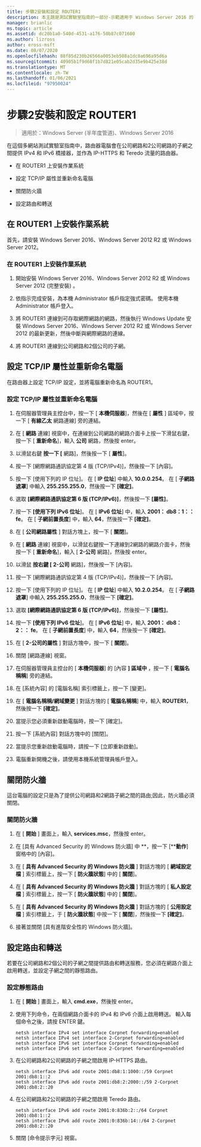 ```yaml
---
title: 步驟2安裝和設定 ROUTER1
description: 本主題是測試實驗室指南的一部分-示範適用于 Windows Server 2016 的 DirectAccess 多網站部署
manager: brianlic
ms.topic: article
ms.assetid: dc20b1a0-540d-4531-a176-50b87c071600
ms.author: lizross
author: eross-msft
ms.date: 08/07/2020
ms.openlocfilehash: 88f85d230b26566a0053eb508a1dc8a696a95d6a
ms.sourcegitcommit: 40905b1f9d68f1b7d821e05cab2d35e9b425e38d
ms.translationtype: MT
ms.contentlocale: zh-TW
ms.lasthandoff: 01/06/2021
ms.locfileid: "97950024"
---
```

# <a name="step-2-install-and-configure-router1"></a>步驟2安裝和設定 ROUTER1

>適用於：Windows Server (半年度管道)、Windows Server 2016

在這個多網站測試實驗室指南中，路由器電腦會在公司網路和2公司網路的子網之間提供 IPv4 和 IPv6 橋接器，並作為 IP-HTTPS 和 Teredo 流量的路由器。

- 在 ROUTER1 上安裝作業系統

- 設定 TCP/IP 屬性並重新命名電腦

- 關閉防火牆

- 設定路由和轉送

## <a name="install-the-operating-system-on-router1"></a>在 ROUTER1 上安裝作業系統
首先，請安裝 Windows Server 2016、Windows Server 2012 R2 或 Windows Server 2012。

### <a name="to-install-the-operating-system-on-router1"></a>在 ROUTER1 上安裝作業系統

1.  開始安裝 Windows Server 2016、Windows Server 2012 R2 或 Windows Server 2012 (完整安裝) 。

2.  依指示完成安裝，為本機 Administrator 帳戶指定強式密碼。 使用本機 Administrator 帳戶登入。

3.  將 ROUTER1 連線到可存取網際網路的網路，然後執行 Windows Update 安裝 Windows Server 2016、Windows Server 2012 R2 或 Windows Server 2012 的最新更新，然後中斷與網際網路的連線。

4.  將 ROUTER1 連線到公司網路和2個公司的子網。

## <a name="configure-tcpip-properties-and-rename-the-computer"></a>設定 TCP/IP 屬性並重新命名電腦
在路由器上設定 TCP/IP 設定，並將電腦重新命名為 ROUTER1。

### <a name="to-configure-tcpip-properties-and-rename-the-computer"></a>設定 TCP/IP 屬性並重新命名電腦

1.  在伺服器管理員主控台中，按一下 [ **本機伺服器**]，然後在 [ **屬性** ] 區域中，按一下 [ **有線乙太** 網路連線] 旁的連結。

2.  在 [ **網路** 連線] 視窗中，在連線到公司網路的網路介面卡上按一下滑鼠右鍵，按一下 [ **重新命名**]，輸入 **公司** 網路，然後按 enter。

3.  以滑鼠右鍵 **按一下 [** 網路]，然後按一下 [ **屬性**]。

4.  按一下 [網際網路通訊協定第 4 版 (TCP/IPv4)]，然後按一下 [內容]。

5.  按一下 [使用下列的 IP 位址]。 在 [ **IP 位址**] 中輸入 **10.0.0.254**。 在 [ **子網路遮罩**] 中輸入 **255.255.255.0**，然後按一下 **[確定]**。

6.  選取 **[網際網路通訊協定第 6 版 (TCP/IPv6)]**，然後按一下 **[屬性]**。

7.  按一下 **[使用下列 IPv6 位址**]。 在 [ **IPv6 位址**] 中，輸入 **2001： db8：1：： fe**。 在 [ **子網前置長度**] 中，輸入 **64**，然後按一下 **[確定]**。

8.  在 [ **公司網路屬性** ] 對話方塊上，按一下 [ **關閉**]。

9. 在 [ **網路** 連線] 視窗中，以滑鼠右鍵按一下連線到2網路的網路介面卡，然後按一下 [ **重新命名**]，輸入 [ **2-公司** 網路]，然後按 enter。

10. 以滑鼠 **按右鍵 [** **2-公司** 網路]，然後按一下 [內容]。

11. 按一下 [網際網路通訊協定第 4 版 (TCP/IPv4)]，然後按一下 [內容]。

12. 按一下 [使用下列的 IP 位址]。 在 [ **IP 位址**] 中輸入 **10.2.0.254**。 在 [ **子網路遮罩**] 中輸入 **255.255.255.0**，然後按一下 **[確定]**。

13. 選取 **[網際網路通訊協定第 6 版 (TCP/IPv6)]**，然後按一下 **[屬性]**。

14. 按一下 **[使用下列 IPv6 位址**]。 在 [ **IPv6 位址**] 中，輸入 **2001： db8：2：： fe**。 在 [ **子網前置長度**] 中，輸入 **64**，然後按一下 **[確定]**。

15. 在 [ **2-公司的屬性** ] 對話方塊中，按一下 [ **關閉**]。

16. 關閉 [網路連線] 視窗。

17. 在伺服器管理員主控台的 [ **本機伺服器**] 的 [內容 **] 區域中** ，按一下 [ **電腦名稱稱**] 旁的連結。

18. 在 [系統內容] 的 [電腦名稱] 索引標籤上，按一下 [變更]。

19. 在 [ **電腦名稱稱/網域變更** ] 對話方塊的 [ **電腦名稱稱**] 中，輸入 **ROUTER1**，然後按一下 **[確定]**。

20. 當提示您必須重新啟動電腦時，按一下 [確定]。

21. 按一下 [系統內容] 對話方塊中的 [關閉]。

22. 當提示您重新啟動電腦時，請按一下 [立即重新啟動]。

23. 電腦重新開機之後，請使用本機系統管理員帳戶登入。

## <a name="turn-off-the-firewall"></a>關閉防火牆
這台電腦的設定只是為了提供公司網路和2網路子網之間的路由;因此，防火牆必須關閉。

### <a name="to-turn-off-the-firewall"></a>關閉防火牆

1.  在 [ **開始** ] 畫面上，輸入 **services.msc**，然後按 enter。

2.  在 [具有 Advanced Security 的 Windows 防火牆] 中 **，按一下 [****動作**] 窗格中的 [內容]。

3.  在 [ **具有 Advanced Security 的 Windows 防火牆** ] 對話方塊的 [ **網域設定檔** ] 索引標籤上，按一下 [ **防火牆狀態**] 中的 [ **關閉**]。

4.  在 [ **具有 Advanced Security 的 Windows 防火牆** ] 對話方塊的 [ **私人設定檔** ] 索引標籤上，按一下 [ **防火牆狀態**] 中的 [ **關閉**]。

5.  在 [ **具有 Advanced Security 的 Windows 防火牆** ] 對話方塊的 [ **公用設定檔** ] 索引標籤上，于 [ **防火牆狀態**] 中按一下 [ **關閉**]，然後按一下 **[確定]**。

6.  接著並關閉 [具有進階安全性的 Windows 防火牆]。

## <a name="configure-routing-and-forwarding"></a>設定路由和轉送
若要在公司網路和2個公司的子網之間提供路由和轉送服務，您必須在網路介面上啟用轉送，並設定子網之間的靜態路由。

### <a name="to-configure-static-routes"></a>設定靜態路由

1.  在 [ **開始** ] 畫面上，輸入 **cmd.exe**，然後按 enter。

2.  使用下列命令，在兩個網路介面卡的 IPv4 和 IPv6 介面上啟用轉送。 輸入每個命令之後，請按 ENTER 鍵。

    ```
    netsh interface IPv4 set interface Corpnet forwarding=enabled
    netsh interface IPv4 set interface 2-Corpnet forwarding=enabled
    netsh interface IPv6 set interface Corpnet forwarding=enabled
    netsh interface IPv6 set interface 2-Corpnet forwarding=enabled
    ```

3.  在公司網路和2公司網路的子網之間啟用 IP-HTTPS 路由。

    ```
    netsh interface IPv6 add route 2001:db8:1:1000::/59 Corpnet 2001:db8:1::2
    netsh interface IPv6 add route 2001:db8:2:2000::/59 2-Corpnet 2001:db8:2::20
    ```

4.  在公司網路和2公司網路的子網之間啟用 Teredo 路由。

    ```
    netsh interface IPv6 add route 2001:0:836b:2::/64 Corpnet 2001:db8:1::2
    netsh interface IPv6 add route 2001:0:836b:14::/64 2-Corpnet 2001:db8:2::20
    ```

5.  關閉 [命令提示字元] 視窗。
